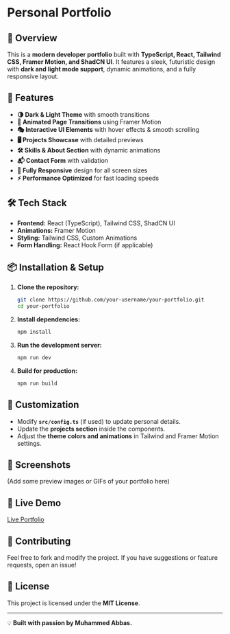 # Personal Portfolio

## 🚀 Overview
This is a **modern developer portfolio** built with **TypeScript, React, Tailwind CSS, Framer Motion, and ShadCN UI**. It features a sleek, futuristic design with **dark and light mode support**, dynamic animations, and a fully responsive layout.

## 🎨 Features
- **🌗 Dark & Light Theme** with smooth transitions
- **📜 Animated Page Transitions** using Framer Motion
- **🎭 Interactive UI Elements** with hover effects & smooth scrolling
- **🖥️ Projects Showcase** with detailed previews
- **🛠️ Skills & About Section** with dynamic animations
- **📬 Contact Form** with validation
- **📱 Fully Responsive** design for all screen sizes
- **⚡ Performance Optimized** for fast loading speeds

## 🛠️ Tech Stack
- **Frontend:** React (TypeScript), Tailwind CSS, ShadCN UI
- **Animations:** Framer Motion
- **Styling:** Tailwind CSS, Custom Animations
- **Form Handling:** React Hook Form (if applicable)

## 📦 Installation & Setup
1. **Clone the repository:**
   ```sh
   git clone https://github.com/your-username/your-portfolio.git
   cd your-portfolio
   ```
2. **Install dependencies:**
   ```sh
   npm install
   ```
3. **Run the development server:**
   ```sh
   npm run dev
   ```
4. **Build for production:**
   ```sh
   npm run build
   ```

## 🎨 Customization
- Modify **`src/config.ts`** (if used) to update personal details.
- Update the **projects section** inside the components.
- Adjust the **theme colors and animations** in Tailwind and Framer Motion settings.

## 📸 Screenshots
(Add some preview images or GIFs of your portfolio here)

## 🔗 Live Demo
[Live Portfolio](https://personal-portfolio-neon-ten.vercel.app/)

## 🤝 Contributing
Feel free to fork and modify the project. If you have suggestions or feature requests, open an issue!

## 📜 License
This project is licensed under the **MIT License**.

---
💡 **Built with passion by Muhammed Abbas.**

